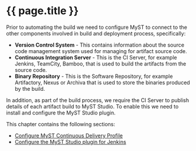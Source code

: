 # {{ page.title }}

Prior to automating the build we need to configure MyST to connect to the other components involved in build and deployment process, specifically:
* **Version Control System** - This contains information about the source code management system used for managing for artifact source code.
* **Continuous Integration Server** - This is the CI Server, for example Jenkins, TeamCity, Bamboo, that is used to build the artifacts from the source code.
* **Binary Repository** - This is the Software Repository, for example Artifactory, Nexus or Archiva that is used to store the binaries produced by the build.

In addition, as part of the build process, we require the CI Server to publish details of each artifact build to MyST Studio. To enable this we need to install and configure the MyST Studio plugin.

This chapter contains the following sections:
* [Configure MyST Continuous Delivery Profile](/infrastructure/continuous-delivery-profile/README.md)
* [Configure the MyST Studio plugin for Jenkins](/build/server/configuration/jenkins/README.md)




























